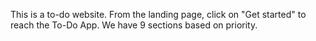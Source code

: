 This is a to-do website. From the landing page, click on "Get started" to reach the To-Do App. 
We have 9 sections based on priority. 
